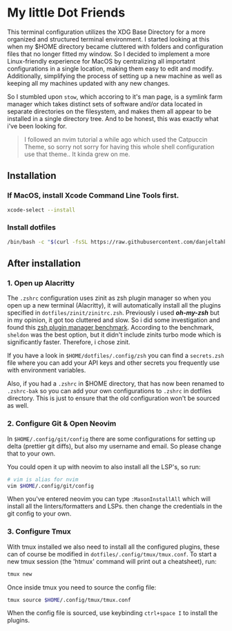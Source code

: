 # My little Dot Friends

This terminal configuration utilizes the XDG Base Directory for a more organized and structured terminal environment. I started looking at this when my $HOME directory became cluttered with folders and configuration files that no longer fitted my window. So I decided to implement a more Linux-friendly experience for MacOS by centralizing all importatnt configurations in a single location, making them easy to edit and modify. Additionally, simplifying the process of setting up a new machine as well as keeping all my machines updated with any new changes.

So I stumbled upon `stow`, which accoring to it's man page, is a symlink farm manager which takes distinct sets of software and/or data located in separate directories on the filesystem, and makes them all appear to be installed in a single directory tree. And to be honest, this was exactly what i've been looking for.

> I followed an nvim tutorial a while ago which used the Catpuccin Theme, so sorry not sorry for having this whole shell configuration use that theme.. It kinda grew on me.

## Installation

### If MacOS, install Xcode Command Line Tools first.
```bash
xcode-select --install
```

### Install dotfiles 
```bash
/bin/bash -c "$(curl -fsSL https://raw.githubusercontent.com/danjeltahko/dotfiles/master/install.sh)"
```

## After installation 

### 1. Open up Alacritty
The `.zshrc` configuration uses zinit as zsh plugin manager so when you open up a new terminal (Alacritty), it will automatically install all the plugins specified in `dotfiles/zinit/zinitrc.zsh`. Previously i used ***oh-my-zsh*** but in my opinion, it got too cluttered and slow. So i did some investigation and found this [zsh plugin manager benchmark](https://github.com/rossmacarthur/zsh-plugin-manager-benchmark). According to the benchmark, `sheldon` was the best option, but it didn't include zinits turbo mode which is significantly faster. Therefore, i chose zinit.

If you have a look in `$HOME/dotfiles/.config/zsh` you can find a `secrets.zsh` file where you can add your API keys and other secrets you frequently use with environment variables.

Also, if you had a `.zshrc` in $HOME directory, that has now been renamed to `.zshrc-bak` so you can add your own configurations to `.zshrc` in dotfiles directory. This is just to ensure that the old configuration won't be sourced as well.

### 2. Configure Git & Open Neovim
In `$HOME/.config/git/config` there are some configurations for setting up delta (prettier git diffs), but also my username and email. So please change that to your own.

You could open it up with neovim to also install all the LSP's, so run:
```bash
# vim is alias for nvim
vim $HOME/.config/git/config
```
When you've entered neovim you can type `:MasonInstallAll` which will install all the linters/formatters and LSPs. then change the credentials in the git config to your own.

### 3. Configure Tmux 
With tmux installed we also need to install all the configured plugins, these can of course be modified in `dotfiles/.config/tmux/tmux.conf`.
To start a new tmux session (the 'htmux' command will print out a cheatsheet), run:
```bash
tmux new
```
Once inside tmux you need to source the config file:
```bash
tmux source $HOME/.config/tmux/tmux.conf
```
When the config file is sourced, use keybinding `ctrl+space I` to install the plugins.
